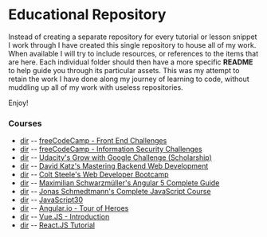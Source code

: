 # Educational Repository

Instead of creating a separate repository for every tutorial or lesson snippet I work through I have created this single repository to house all of my work. When available I will try to include resources, or references to the items that are here. Each individual folder should then have a more specific **README** to help guide you through its particular assets. This was my attempt to retain the work I have done along my journey of learning to code, without muddling up all of my work with useless repositories.   
  
Enjoy!  
  
### Courses
- [dir](fcc-frontend) -- [freeCodeCamp - Front End Challenges](https://www.freecodecamp.org)
- [dir](fcc-infosec) -- [freeCodeCamp - Information Security Challenges](https://www.freecodecamp.org)
- [dir](udacity/google) -- [Udacity's Grow with Google Challenge (Scholarship)](https://www.udacity.com/grow-with-google)
- [dir](udemy/node-postgres) -- [David Katz's Mastering Backend Web Development](https://www.udemy.com/node-postgresql/)
- [dir](udemy/web-developer) -- [Colt Steele's Web Developer Bootcamp](https://www.udemy.com/the-web-developer-bootcamp/)
- [dir](udemy/angular) -- [Maximilian Schwarzmüller's Angular 5 Complete Guide](https://www.udemy.com/the-complete-guide-to-angular-2/)
- [dir](udemy/complete-javascript) -- [Jonas Schmedtmann's Complete JavaScript Course](https://www.udemy.com/the-complete-javascript-course/)
- [dir](javascript30) -- [JavaScript30](https://www.javascript30.com)
- [dir](frameworks/tour-of-heroes) -- [Angular.io - Tour of Heroes](https://angular.io/tutorial)
- [dir](frameworks/vue-tutorial) -- [Vue.JS - Introduction](https://vuejs.org/v2/guide/)
- [dir](frameworks/rock-solid-react) -- [React.JS Tutorial](https://medium.freecodecamp.org/rock-solid-react-js-foundations-a-beginners-guide-c45c93f5a923)
